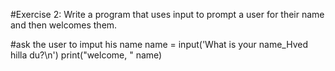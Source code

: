 #Exercise 2: Write a program that uses input to prompt a user for their name and then welcomes them.

#ask the user to imput his name
 name = input('What is your name_Hved hilla du?\n')
 print("welcome, " name)
